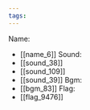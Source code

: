 ```yaml
---
tags:
---
```

Name:
- [[name_6]]
Sound:
- [[sound_38]]
- [[sound_109]]
- [[sound_39]]
Bgm:
- [[bgm_83]]
Flag:
- [[flag_9476]]
